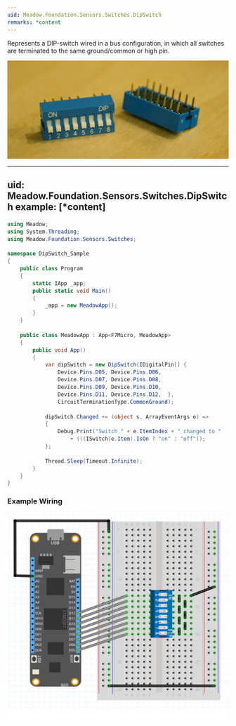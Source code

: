 ```yaml
---
uid: Meadow.Foundation.Sensors.Switches.DipSwitch
remarks: *content
---
```


Represents a DIP-switch wired in a bus configuration, in which all switches are terminated to the same ground/common or high pin.

![](../../API_Assets/Meadow.Foundation.Sensors.Switches.DipSwitch/DIP_Switches.jpg)

---
uid: Meadow.Foundation.Sensors.Switches.DipSwitch
example: [*content]
---

```csharp
using Meadow;
using System.Threading;
using Meadow.Foundation.Sensors.Switches;

namespace DipSwitch_Sample
{
    public class Program
    {
        static IApp _app; 
        public static void Main()
        {
            _app = new MeadowApp();
        }
    }

    public class MeadowApp : App<F7Micro, MeadowApp>
    {
        public void App()
        {
            var dipSwitch = new DipSwitch(IDigitalPin[] {
                Device.Pins.D05, Device.Pins.D06, 
                Device.Pins.D07, Device.Pins.D08, 
                Device.Pins.D09, Device.Pins.D10, 
                Device.Pins.D11, Device.Pins.D12,  },
                CircuitTerminationType.CommonGround);

            dipSwitch.Changed += (object s, ArrayEventArgs e) =>
            {
                Debug.Print("Switch " + e.ItemIndex + " changed to " 
                    + (((ISwitch)e.Item).IsOn ? "on" : "off"));
            };

            Thread.Sleep(Timeout.Infinite);
        }
    }
}
```

### Example Wiring

![](../../API_Assets/Meadow.Foundation.Sensors.Switches.DipSwitch/DipSwitch.svg)